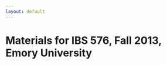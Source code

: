```yaml
---
layout: default
---
```


Materials for IBS 576, Fall 2013, Emory University
==================================================
